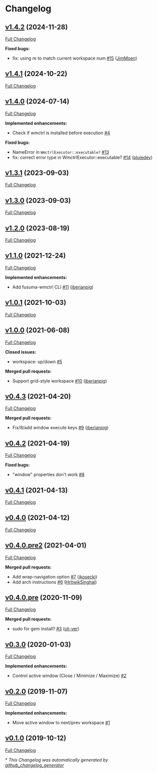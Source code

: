 # Changelog

## [v1.4.2](https://github.com/iberianpig/fusuma-plugin-wmctrl/tree/v1.4.2) (2024-11-28)

[Full Changelog](https://github.com/iberianpig/fusuma-plugin-wmctrl/compare/v1.4.1...v1.4.2)

**Fixed bugs:**

- fix: using re to match current workspace num [\#15](https://github.com/iberianpig/fusuma-plugin-wmctrl/pull/15) ([JimMoen](https://github.com/JimMoen))

## [v1.4.1](https://github.com/iberianpig/fusuma-plugin-wmctrl/tree/v1.4.1) (2024-10-22)

[Full Changelog](https://github.com/iberianpig/fusuma-plugin-wmctrl/compare/v1.4.0...v1.4.1)

## [v1.4.0](https://github.com/iberianpig/fusuma-plugin-wmctrl/tree/v1.4.0) (2024-07-14)

[Full Changelog](https://github.com/iberianpig/fusuma-plugin-wmctrl/compare/v1.3.1...v1.4.0)

**Implemented enhancements:**

- Check if wmctrl is installed before execution [\#4](https://github.com/iberianpig/fusuma-plugin-wmctrl/issues/4)

**Fixed bugs:**

- NameError in `WmctrlExecutor::executable?` [\#13](https://github.com/iberianpig/fusuma-plugin-wmctrl/issues/13)
- fix: correct error type in WmctrlExecutor::executable? [\#14](https://github.com/iberianpig/fusuma-plugin-wmctrl/pull/14) ([pluiedev](https://github.com/pluiedev))

## [v1.3.1](https://github.com/iberianpig/fusuma-plugin-wmctrl/tree/v1.3.1) (2023-09-03)

[Full Changelog](https://github.com/iberianpig/fusuma-plugin-wmctrl/compare/v1.3.0...v1.3.1)

## [v1.3.0](https://github.com/iberianpig/fusuma-plugin-wmctrl/tree/v1.3.0) (2023-09-03)

[Full Changelog](https://github.com/iberianpig/fusuma-plugin-wmctrl/compare/v1.2.0...v1.3.0)

## [v1.2.0](https://github.com/iberianpig/fusuma-plugin-wmctrl/tree/v1.2.0) (2023-08-19)

[Full Changelog](https://github.com/iberianpig/fusuma-plugin-wmctrl/compare/v1.1.0...v1.2.0)

## [v1.1.0](https://github.com/iberianpig/fusuma-plugin-wmctrl/tree/v1.1.0) (2021-12-24)

[Full Changelog](https://github.com/iberianpig/fusuma-plugin-wmctrl/compare/v1.0.1...v1.1.0)

**Implemented enhancements:**

- Add fusuma-wmctrl CLI [\#11](https://github.com/iberianpig/fusuma-plugin-wmctrl/pull/11) ([iberianpig](https://github.com/iberianpig))

## [v1.0.1](https://github.com/iberianpig/fusuma-plugin-wmctrl/tree/v1.0.1) (2021-10-03)

[Full Changelog](https://github.com/iberianpig/fusuma-plugin-wmctrl/compare/v1.0.0...v1.0.1)

## [v1.0.0](https://github.com/iberianpig/fusuma-plugin-wmctrl/tree/v1.0.0) (2021-06-08)

[Full Changelog](https://github.com/iberianpig/fusuma-plugin-wmctrl/compare/v0.4.3...v1.0.0)

**Closed issues:**

- workspace: up/down [\#5](https://github.com/iberianpig/fusuma-plugin-wmctrl/issues/5)

**Merged pull requests:**

- Support grid-style workspace [\#10](https://github.com/iberianpig/fusuma-plugin-wmctrl/pull/10) ([iberianpig](https://github.com/iberianpig))

## [v0.4.3](https://github.com/iberianpig/fusuma-plugin-wmctrl/tree/v0.4.3) (2021-04-20)

[Full Changelog](https://github.com/iberianpig/fusuma-plugin-wmctrl/compare/v0.4.2...v0.4.3)

**Merged pull requests:**

- Fix/8/add window execute keys [\#9](https://github.com/iberianpig/fusuma-plugin-wmctrl/pull/9) ([iberianpig](https://github.com/iberianpig))

## [v0.4.2](https://github.com/iberianpig/fusuma-plugin-wmctrl/tree/v0.4.2) (2021-04-19)

[Full Changelog](https://github.com/iberianpig/fusuma-plugin-wmctrl/compare/v0.4.1...v0.4.2)

**Fixed bugs:**

- "window" properties don't work [\#8](https://github.com/iberianpig/fusuma-plugin-wmctrl/issues/8)

## [v0.4.1](https://github.com/iberianpig/fusuma-plugin-wmctrl/tree/v0.4.1) (2021-04-13)

[Full Changelog](https://github.com/iberianpig/fusuma-plugin-wmctrl/compare/v0.4.0...v0.4.1)

## [v0.4.0](https://github.com/iberianpig/fusuma-plugin-wmctrl/tree/v0.4.0) (2021-04-12)

[Full Changelog](https://github.com/iberianpig/fusuma-plugin-wmctrl/compare/v0.4.0.pre2...v0.4.0)

## [v0.4.0.pre2](https://github.com/iberianpig/fusuma-plugin-wmctrl/tree/v0.4.0.pre2) (2021-04-01)

[Full Changelog](https://github.com/iberianpig/fusuma-plugin-wmctrl/compare/v0.4.0.pre...v0.4.0.pre2)

**Merged pull requests:**

- Add wrap-navigation option [\#7](https://github.com/iberianpig/fusuma-plugin-wmctrl/pull/7) ([jkosecki](https://github.com/jkosecki))
- Add arch instructions [\#6](https://github.com/iberianpig/fusuma-plugin-wmctrl/pull/6) ([HritwikSinghal](https://github.com/HritwikSinghal))

## [v0.4.0.pre](https://github.com/iberianpig/fusuma-plugin-wmctrl/tree/v0.4.0.pre) (2020-11-09)

[Full Changelog](https://github.com/iberianpig/fusuma-plugin-wmctrl/compare/v0.3.0...v0.4.0.pre)

**Merged pull requests:**

- sudo for gem install? [\#3](https://github.com/iberianpig/fusuma-plugin-wmctrl/pull/3) ([oli-ver](https://github.com/oli-ver))

## [v0.3.0](https://github.com/iberianpig/fusuma-plugin-wmctrl/tree/v0.3.0) (2020-01-03)

[Full Changelog](https://github.com/iberianpig/fusuma-plugin-wmctrl/compare/v0.2.0...v0.3.0)

**Implemented enhancements:**

- Control active window \(Close / Minimize / Maximize\) [\#2](https://github.com/iberianpig/fusuma-plugin-wmctrl/issues/2)

## [v0.2.0](https://github.com/iberianpig/fusuma-plugin-wmctrl/tree/v0.2.0) (2019-11-07)

[Full Changelog](https://github.com/iberianpig/fusuma-plugin-wmctrl/compare/v0.1.0...v0.2.0)

**Implemented enhancements:**

- Move active window to next/prev workspace [\#1](https://github.com/iberianpig/fusuma-plugin-wmctrl/issues/1)

## [v0.1.0](https://github.com/iberianpig/fusuma-plugin-wmctrl/tree/v0.1.0) (2019-10-12)

[Full Changelog](https://github.com/iberianpig/fusuma-plugin-wmctrl/compare/7e20b0138aaa335e4b9008ee9af680e8dad188aa...v0.1.0)



\* *This Changelog was automatically generated by [github_changelog_generator](https://github.com/github-changelog-generator/github-changelog-generator)*
